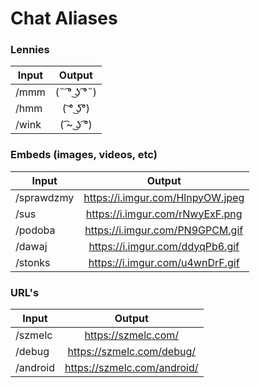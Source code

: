 # Chat Aliases

### Lennies
| Input  | Output |
| ------------- |:-------------:|
| /mmm          | (˵ ͡° ͜ʖ ͡°˵)    |
| /hmm          | ( ͝° ͜ʖ͡°)    |
| /wink          | ( ͡~ ͜ʖ ͡°)    |

### Embeds (images, videos, etc)
| Input  | Output |
| ------------- |:-------------:|
| /sprawdzmy | https://i.imgur.com/HlnpyOW.jpeg    |
| /sus | https://i.imgur.com/rNwyExF.png |
| /podoba | https://i.imgur.com/PN9GPCM.gif |
| /dawaj | https://i.imgur.com/ddyqPb6.gif |
| /stonks | https://i.imgur.com/u4wnDrF.gif |

### URL's
| Input  | Output |
| ------------- |:-------------:|
| /szmelc      | https://szmelc.com/     |
| /debug      | https://szmelc.com/debug/     |
| /android      | https://szmelc.com/android/     |

